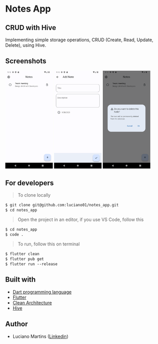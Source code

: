 # Notes App 

## CRUD with Hive

Implementing simple storage operations, CRUD (Create, Read, Update, Delete), using Hive.

## Screenshots
<p float="left">
    <img width="150" src="https://github.com/luciano01/notes_app/blob/master/lib/core/ui/assets/screenshots/ListNotes.png">
    <img width="150" src="https://github.com/luciano01/notes_app/blob/master/lib/core/ui/assets/screenshots/AddNote.png">
    <img width="150" src="https://github.com/luciano01/notes_app/blob/master/lib/core/ui/assets/screenshots/DeleteNote.png">
</p>

## For developers
> To clone locally
```
$ git clone git@github.com:luciano01/notes_app.git
$ cd notes_app
```
> Open the project in an editor, if you use VS Code, follow this
```
$ cd notes_app
$ code .
```
> To run, follow this on terminal
```
$ flutter clean
$ flutter pub get
$ flutter run --release
```

## Built with
- [Dart programming language](https://dart.dev/)
- [Flutter](https://flutter.dev/)
- [Clean Architecture](https://blog.cleancoder.com/uncle-bob/2012/08/13/the-clean-architecture.html)
- [Hive](https://pub.dev/packages/hive)

## Author
- Luciano Martins ([Linkedin](https://br.linkedin.com/in/luciano01))